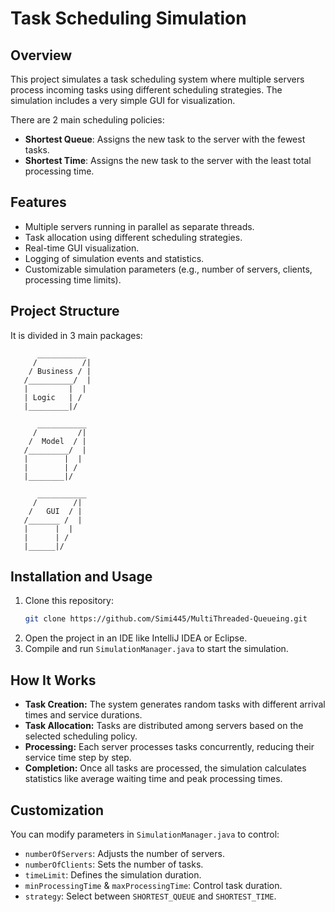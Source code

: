 # **Task Scheduling Simulation**

## **Overview**
This project simulates a task scheduling system where multiple servers process incoming tasks using different scheduling strategies. 
The simulation includes a very simple GUI for visualization.

There are 2 main scheduling policies:

- **Shortest Queue**: Assigns the new task to the server with the fewest tasks.
- **Shortest Time**: Assigns the new task to the server with the least total processing time.

## **Features**
- Multiple servers running in parallel as separate threads.
- Task allocation using different scheduling strategies.
- Real-time GUI visualization.
- Logging of simulation events and statistics.
- Customizable simulation parameters (e.g., number of servers, clients, processing time limits).

## **Project Structure**
It is divided in 3 main packages:
```
      ___________
     /          /|
    / Business / |
   /__________/  |
   |         |  |
   | Logic   | /
   |_________|/

      ___________
     /         /|
    /  Model  / |
   /_________/  |
   |        |  |
   |        | /
   |________|/

      ___________
     /        /|
    /   GUI  / |
   /_______ /  |
   |      |  |
   |      | /
   |______|/

```

## **Installation and Usage**
1. Clone this repository:
   ```sh
   git clone https://github.com/Simi445/MultiThreaded-Queueing.git
   ```
2. Open the project in an IDE like IntelliJ IDEA or Eclipse.
3. Compile and run `SimulationManager.java` to start the simulation.

## **How It Works**
- **Task Creation:** The system generates random tasks with different arrival times and service durations.
- **Task Allocation:** Tasks are distributed among servers based on the selected scheduling policy.
- **Processing:** Each server processes tasks concurrently, reducing their service time step by step.
- **Completion:** Once all tasks are processed, the simulation calculates statistics like average waiting time and peak processing times.

## **Customization**
You can modify parameters in `SimulationManager.java` to control:
- `numberOfServers`: Adjusts the number of servers.
- `numberOfClients`: Sets the number of tasks.
- `timeLimit`: Defines the simulation duration.
- `minProcessingTime` & `maxProcessingTime`: Control task duration.
- `strategy`: Select between `SHORTEST_QUEUE` and `SHORTEST_TIME`.
